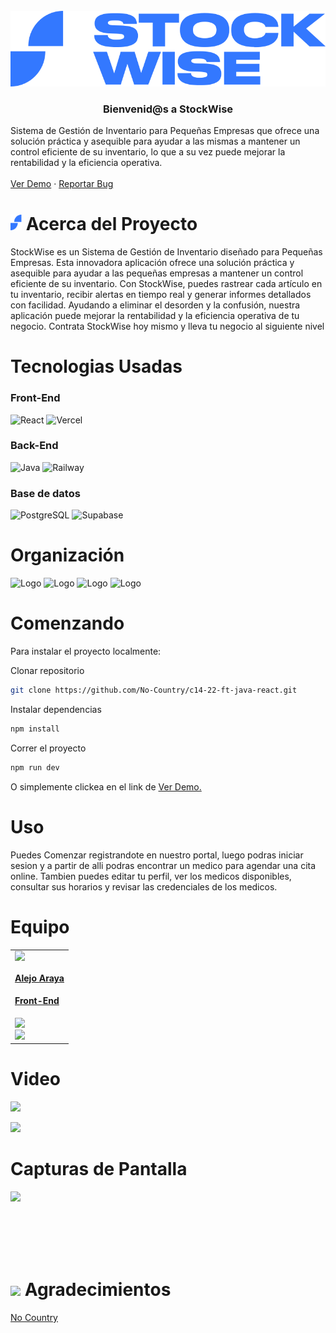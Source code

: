 <!-- # c14-22-ft-java-react

<br /> -->

<div>

<!-- ![Github Contributors](https://img.shields.io/github/contributors/No-Country/C13-41-FT-NODE-REACT)
![Github Stars](https://img.shields.io/github/stars/No-Country/C13-41-FT-NODE-REACT)
![Github Issues](https://img.shields.io/github/issues-raw/No-Country/C13-41-FT-NODE-REACT) -->

<!-- PROJECT LOGO -->
<br />
  <div align='center'>
  <a href="https://github.com/No-Country/c14-22-ft-java-react" target="_blank">
    <img src="Client\src\components\logo-cmp\logo.svg" alt="Banner">
  </a>

<h3>Bienvenid@s a StockWise</h3></div>
<div >

  <p>
    Sistema de Gestión de Inventario para Pequeñas Empresas que ofrece una solución práctica y asequible para ayudar a las mismas a mantener un control eficiente de su inventario, lo que a su vez puede mejorar la rentabilidad y la eficiencia operativa.
    <br />
    <br />
    <a href="https://stockwise-client.vercel.app/" target="_blank">Ver Demo</a>
    ·
    <a href="https://github.com/No-Country/c14-22-ft-java-react/issues" target="_blank">Reportar Bug</a>
  </p>
</div>

<!-- ABOUT THE PROJECT -->

<h1> 
<img src="Client/public/favicon.svg" width="18px">
Acerca del Proyecto
</h1>

StockWise es un Sistema de Gestión de Inventario diseñado para Pequeñas Empresas. Esta innovadora aplicación ofrece una solución práctica y asequible para ayudar a las pequeñas empresas a mantener un control eficiente de su inventario. Con StockWise, puedes rastrear cada artículo en tu inventario, recibir alertas en tiempo real y generar informes detallados con facilidad. Ayudando a eliminar el desorden y la confusión, nuestra aplicación puede mejorar la rentabilidad y la eficiencia operativa de tu negocio. Contrata StockWise hoy mismo y lleva tu negocio al siguiente nivel

<h1> Tecnologias Usadas
</h1>

<h3>Front-End</h3>

![React](https://img.shields.io/static/v1?style=for-the-badge&message=React&color=222222&logo=React&logoColor=61DAFB&label=)
![Vercel](https://img.shields.io/static/v1?style=for-the-badge&message=Vercel&color=000000&logo=Vercel&logoColor=FFFFFF&label=)

<h3>Back-End</h3>

![Java](https://img.shields.io/badge/Java-%2523ED8B00.svg?style=for-the-badge&logo=oracle&logoColor=red&color=white)
![Railway](https://img.shields.io/badge/Railway-000?style=for-the-badge&logo=railway&logoColor=white&labelColor=black&color=black)

<h3>Base de datos</h3>

![PostgreSQL](https://img.shields.io/static/v1?style=for-the-badge&message=PostgreSQL&color=4169E1&logo=PostgreSQL&logoColor=FFFFFF&label=)
![Supabase](https://img.shields.io/badge/Supabase-3ECF8E?style=for-the-badge&logo=supabase&logoColor=white)

<!-- Organización -->
<h1> Organización
</h1>

  <img src="https://cdn.jsdelivr.net/gh/devicons/devicon/icons/trello/trello-plain-wordmark.svg" alt="Logo" width="90" height="90">
  <img src="https://cdn.jsdelivr.net/gh/devicons/devicon/icons/figma/figma-original.svg" alt="Logo" width="60" height="60">
  <img src="https://cdn.jsdelivr.net/gh/devicons/devicon/icons/slack/slack-original.svg" alt="Logo" width="60" height="60">
<img src="https://img.icons8.com/color/480/discord-new-logo.png" alt="Logo" width="60" height="60">

<!-- GETTING STARTED -->
<h1> Comenzando
</h1>

Para instalar el proyecto localmente:

Clonar repositorio

```sh
git clone https://github.com/No-Country/c14-22-ft-java-react.git
```

Instalar dependencias

```sh
npm install
```

Correr el proyecto

```sh
npm run dev
```

O simplemente clickea en el link de
<a href="https://github.com/No-Country/c14-22-ft-java-react" target="_blank">Ver Demo.</a>

<!-- USAGE EXAMPLES -->
<h1> Uso
</h1>

Puedes Comenzar registrandote en nuestro portal, luego podras iniciar sesion y a partir de alli podras encontrar un medico para agendar una cita online. Tambien puedes editar tu perfil, ver los medicos disponibles, consultar sus horarios y revisar las credenciales de los medicos.

<!-- TEAMS -->

<h1> Equipo
</h1>

<table>
  <tr>
    <td>
      <div>
        <a href="https://github.com/GaredLyon" target="_blank" rel="author">
          <img width="110" src="https://avatars.githubusercontent.com/u/82895574?v=4"/>
        </a>
        <a href="https://github.com/GaredLyon" target="_blank" rel="author">
          <h4 style="margin-top: 1rem;">Alejo Araya</h4>
          <h4 style="margin-top: 1rem;">Front-End</h4>
        </a>
        <div style='display: flex; flex-direction: column'>
        <a href="https://github.com/GaredLyon" target="_blank">
          <img src="https://img.shields.io/static/v1?style=for-the-badge&message=GitHub&color=172B4D&logo=GitHub&logoColor=FFFFFF&label="/>
        </a>
        <a href="https://www.linkedin.com/in/gared-lyon-194b21222/" target="_blank">
          <img src="https://img.shields.io/badge/linkedin%20-%230077B5.svg?&style=for-the-badge&logo=linkedin&logoColor=white"/>
        </a>
        </div>
      </div>
    </td>
    
  </tr>
</table>

<!-- Video -->
<h1> Video
</h1>

<p><a href="https://www.youtube.com/watch?v=vl8dI9hspQI" target="_blank" rel="noopener noreferrer"><img src="https://img.shields.io/badge/Video-c14_22_ft_java_react-red?style=for-the-badge&logo=youtube"/></a></p>

<img src="https://i.imgur.com/CnxiHOh.png"/>

<!-- Screenshots -->
<h1>Capturas de Pantalla
</h1>

<img src="https://i.imgur.com/PiiZO5v.png"/>

<br/><br/><br/><br/>

<!-- ACKNOWLEDGMENTS -->
<h1> 
<img src="https://cdn.icon-icons.com/icons2/317/PNG/512/heart-icon_34407.png" width="30px"> Agradecimientos
</h1>

[No Country](https://www.nocountry.tech/)
